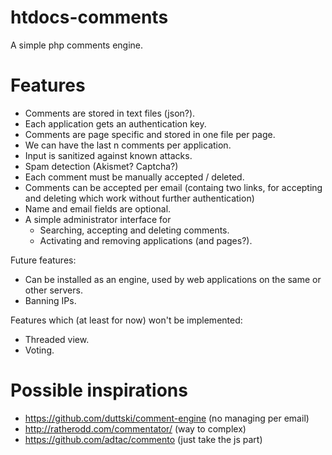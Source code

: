 # htdocs-comments

A simple php comments engine.

# Features

- Comments are stored in text files (json?).
- Each application gets an authentication key.
- Comments are page specific and stored in one file per page.
- We can have the last n comments per application.
- Input is sanitized against known attacks.
- Spam detection (Akismet? Captcha?)
- Each comment must be manually accepted / deleted.
- Comments can be accepted per email (containg two links, for accepting and deleting which work without further authentication)
- Name and email fields are optional.
- A simple administrator interface for
  - Searching, accepting and deleting comments.
  - Activating and removing applications (and pages?).

Future features:

- Can be installed as an engine, used by web applications on the same or other servers.
- Banning IPs.


Features which (at least for now) won't be implemented:

- Threaded view.
- Voting.

# Possible inspirations

- https://github.com/duttski/comment-engine (no managing per email)
- http://ratherodd.com/commentator/ (way to complex)
- https://github.com/adtac/commento (just take the js part)
